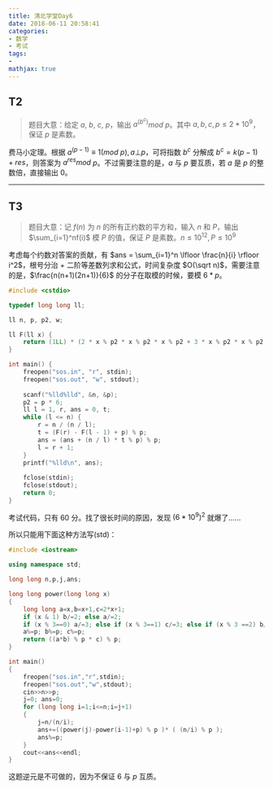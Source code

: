 ```yaml
---
title: 清北学堂Day6
date: 2018-06-11 20:58:41
categories:
- 数学
- 考试
tags:
- 
mathjax: true
---
```


## T2

> 题目大意：给定 $a$, $b$, $c$, $p$，输出 $a^{(b^c)}$$mod$ $p$。其中 $a, b, c, p ≤ 2*10^9$，保证 $p$ 是素数。

费马小定理。根据 $a^{(p-1)} \equiv 1(mod$ $p), a⊥p$，可将指数 $b^c$ 分解成 $b^c = k(p-1)+res$，则答案为 $a^{res} mod$ $p$。不过需要注意的是，$a$ 与 $p$ 要互质，若 $a$ 是 $p$ 的整数倍，直接输出 $0$。

------

## T3

> 题目大意：记 $f(n)$ 为 $n$ 的所有正约数的平方和，输入 $n$ 和 $P$，输出 $\sum_{i=1}^nf(i)$ 模 $P$ 的值，保证 $P$ 是素数。$n≤10^{12}, P≤10^9$

考虑每个约数对答案的贡献，有 $ans = \sum_{i=1}^n \lfloor \frac{n}{i} \rfloor i^2$，根号分治 + 二阶等差数列求和公式，时间复杂度 $O(\sqrt n)$，需要注意的是，$\frac{n(n+1)(2n+1)}{6}$ 的分子在取模的时候，要模 $6*p$。

```c++
#include <cstdio>

typedef long long ll;

ll n, p, p2, w;

ll F(ll x) {
	return (1LL) * (2 * x % p2 * x % p2 * x % p2 + 3 * x % p2 * x % p2 + x % p2) % p2 / 6;
}

int main() {
	freopen("sos.in", "r", stdin);
	freopen("sos.out", "w", stdout);
	
	scanf("%lld%lld", &n, &p);
	p2 = p * 6;
	ll l = 1, r, ans = 0, t;
	while (l <= n) {
		r = n / (n / l);
		t = (F(r) - F(l - 1) + p) % p;
		ans = (ans + (n / l) * t % p) % p;
		l = r + 1;
	}
	printf("%lld\n", ans);
	
	fclose(stdin);
	fclose(stdout);
	return 0;
}
```

考试代码，只有 $60$ 分。找了很长时间的原因，发现 $(6*10^9)^2$ 就爆了……

所以只能用下面这种方法写(std)：

```c++
#include <iostream>

using namespace std;

long long n,p,j,ans;

long long power(long long x)
{
	long long a=x,b=x+1,c=2*x+1;
	if (x & 1) b/=2; else a/=2;
	if (x % 3==0) a/=3; else if (x % 3==1) c/=3; else if (x % 3 ==2) b/=3;
	a%=p; b%=p; c%=p;
	return ((a*b) % p * c) % p;
}

int main()
{ 
	freopen("sos.in","r",stdin);
	freopen("sos.out","w",stdout);
	cin>>n>>p;
	j=0; ans=0;
	for (long long i=1;i<=n;i=j+1)
	{
		j=n/(n/i);
		ans+=((power(j)-power(i-1)+p) % p )* ( (n/i) % p );
		ans%=p;
	}
	cout<<ans<<endl; 
}
```

这题逆元是不可做的，因为不保证 $6$ 与 $p$ 互质。
